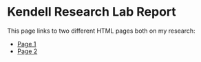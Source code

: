 # Kendell Research Lab Report 

This page links to two different HTML pages both on my research:

* [Page 1](Test2.html/)
* [Page 2](Test3.html/)
